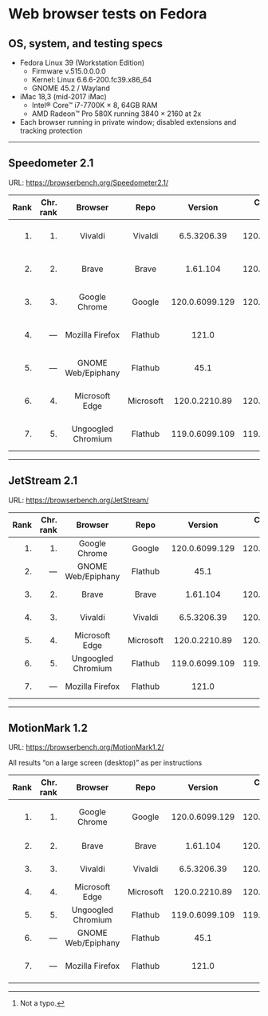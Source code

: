 # Web browser tests on Fedora

## OS, system, and testing specs

- Fedora Linux 39 (Workstation Edition)
  - Firmware v.515.0.0.0.0
  - Kernel: Linux 6.6.6-200.fc39.x86_64
  - GNOME 45.2 / Wayland
- iMac 18,3 (mid-2017 iMac)
  - Intel® Core™ i7-7700K × 8, 64GB RAM
  - AMD Radeon™ Pro 580X running 3840 × 2160 at 2x
- Each browser running in private window; disabled extensions and tracking protection

----

## Speedometer 2.1

URL: https://browserbench.org/Speedometer2.1/

| Rank | Chr.<br>rank | Browser | Repo | Version | Chromium<br>version | Score | Date |
|--:|--:|:-:|:-:|:-:|:-:|:-:|--:|
| 1. | 1. | Vivaldi | Vivaldi | 6.5.3206.39 | 120.0.6099.121 | 214 ± 8.0 (3.7%) | 2023-12-16 |
| 2. | 2. | Brave | Brave | 1.61.104 | 120.0.6099.115 | 206 ± 5.8 (2.8%) | 2023-12-16 |
| 3. | 3. | Google Chrome | Google | 120.0.6099.129 | 120.0.6099.129 | 203 ± 7.8 (3.9%) | 2023-12-20 |
| 4. | &mdash; | Mozilla Firefox | Flathub | 121.0 | &mdash; | 199 ± 9.1 (4.6%) | 2023-12-19 |
| 5. | &mdash; | GNOME Web/Epiphany | Flathub | 45.1 | &mdash; | 183 ± 5.9 (3.2%) | 2023-12-19 |
| 6. | 4. | Microsoft Edge | Microsoft | 120.0.2210.89 | 120.0.6099.110 | 169 ± 4.4 (2.6%) | 2023-12-20 |
| 7. | 5. | Ungoogled Chromium | Flathub | 119.0.6099.109 | 119.0.6099.109 | 166 ± 4.7 (2.9%) | 2023-12-16 |

----

## JetStream 2.1

URL: https://browserbench.org/JetStream/

| Rank | Chr.<br>rank | Browser | Repo | Version | Chromium<br>version | Score | Date |
|--:|--:|:-:|:-:|:-:|:-:|:-:|--:|
| 1. | 1. | Google Chrome | Google | 120.0.6099.129 | 120.0.6099.129 | 180.865 | 2023-12-20 |
| 2. | &mdash; | GNOME Web/Epiphany | Flathub | 45.1 | &mdash; | 177.250 | 2023-12-19 |
| 3. | 2. | Brave | Brave | 1.61.104 | 120.0.6099.115 | 176.918 | 2023-12-16 |
| 4. | 3. | Vivaldi | Vivaldi | 6.5.3206.39 | 120.0.6099.121 | 176.908 | 2023-12-16 |
| 5. | 4. | Microsoft Edge | Microsoft | 120.0.2210.89 | 120.0.6099.110 | 169.950 | 2023-12-20 |
| 6. | 5. | Ungoogled Chromium | Flathub | 119.0.6099.109 | 119.0.6099.109 | 169.020 | 2023-12-16 |
| 7. | &mdash; | Mozilla Firefox | Flathub | 121.0 | &mdash; | 128.921 | 2023-12-19 |

----

## MotionMark 1.2

URL: https://browserbench.org/MotionMark1.2/

All results “on a large screen (desktop)” as per instructions

| Rank | Chr.<br>rank | Browser | Repo | Version | Chromium<br>version | Score | Date |
|--:|--:|:-:|:-:|:-:|:-:|:-:|--:|
| 1. | 1. | Google Chrome | Google | 120.0.6099.129 | 120.0.6099.129 | 2460.81 ± 2.97%[^real] | 2023-12-20 |
| 2. | 2. | Brave | Brave | 1.61.104 | 120.0.6099.115 | 979.03 ± 2.69% | 2023-12-16 |
| 3. | 3. | Vivaldi | Vivaldi | 6.5.3206.39 | 120.0.6099.121 | 961.43 ± 2.54% | 2023-12-16 |
| 4. | 4. | Microsoft Edge | Microsoft | 120.0.2210.89 | 120.0.6099.110 | 862.63 ± 2.40% | 2023-12-20 |
| 5. | 5. | Ungoogled Chromium | Flathub | 119.0.6099.109 | 119.0.6099.109 | 852.85 ± 7.82% | 2023-12-16 |
| 6. | &mdash; | GNOME Web/Epiphany | Flathub | 45.1 | &mdash; | 249.44 ± 8.08% | 2023-12-19 |
| 7. | &mdash; | Mozilla Firefox | Flathub | 121.0 | &mdash; | 224.02 ± 10.22% | 2023-12-19 |

[^real]: Not a typo.

<!--
----

### *Raw data*

*(Unformatted for Markdown; best viewed in “raw” form on GH/GL.)*

#### Speedometer raw data

Google Chrome v.120.0.6099.129 (Official Build) unknown (64-bit)
2023-12-20
Arithmetic Mean: 203 ± 7.8 (3.9%)
Iteration 1	179.1 runs/min
Iteration 2	198.6 runs/min
Iteration 3	208.3 runs/min
Iteration 4	215.9 runs/min
Iteration 5	214.3 runs/min
Iteration 6	202.7 runs/min
Iteration 7	206.1 runs/min
Iteration 8	211.0 runs/min
Iteration 9	205.4 runs/min
Iteration 10	193.4 runs/min

Brave v.1.61.104 Chromium: 120.0.6099.115 (Official Build) (64-bit)
2023-12-16
Arithmetic Mean: 206 ± 5.8 (2.8%)
Iteration 1	187.6 runs/min
Iteration 2	201.4 runs/min
Iteration 3	201.4 runs/min
Iteration 4	203.1 runs/min
Iteration 5	209.6 runs/min
Iteration 6	215.7 runs/min
Iteration 7	214.0 runs/min
Iteration 8	209.5 runs/min
Iteration 9	209.0 runs/min
Iteration 10	207.2 runs/min

Microsoft Edge v.120.0.2210.89 (Official build) (64-bit)
Chromium v.120.0.6099.110
2023-12-20
Arithmetic Mean: 169 ± 4.4 (2.6%)
Iteration 1	153.6 runs/min
Iteration 2	168.6 runs/min
Iteration 3	174.8 runs/min
Iteration 4	171.2 runs/min
Iteration 5	172.8 runs/min
Iteration 6	172.5 runs/min
Iteration 7	171.6 runs/min
Iteration 8	170.1 runs/min
Iteration 9	165.1 runs/min
Iteration 10	173.1 runs/min

Vivaldi v.6.5.3206.39 (Stable channel) stable (64-bit)
Chromium v.120.0.6099.121
2023-12-16
Arithmetic Mean: 214 ± 8.0 (3.7%)
Iteration 1	193.8 runs/min
Iteration 2	207.8 runs/min
Iteration 3	209.0 runs/min
Iteration 4	224.9 runs/min
Iteration 5	203.6 runs/min
Iteration 6	209.6 runs/min
Iteration 7	224.8 runs/min
Iteration 8	225.4 runs/min
Iteration 9	222.2 runs/min
Iteration 10	223.4 runs/min

Ungoogled Chromium v.120.0.6099.109 (Official Build, ungoogled-chromium) (64-bit)
2023-12-16
Arithmetic Mean: 166 ± 4.7 (2.9%)
Iteration 1	151.8 runs/min
Iteration 2	166.0 runs/min
Iteration 3	165.9 runs/min
Iteration 4	168.5 runs/min
Iteration 5	173.9 runs/min
Iteration 6	172.2 runs/min
Iteration 7	170.7 runs/min
Iteration 8	168.9 runs/min
Iteration 9	159.8 runs/min
Iteration 10	161.4 runs/min

Mozilla Firefox v.121.0 (64-bit)
2023-12-19
Arithmetic Mean: 215 ± 11 (5.3%)
Iteration 1	175.0 runs/min
Iteration 2	221.9 runs/min
Iteration 3	225.0 runs/min
Iteration 4	219.5 runs/min
Iteration 5	201.6 runs/min
Iteration 6	219.4 runs/min
Iteration 7	228.2 runs/min
Iteration 8	218.1 runs/min
Iteration 9	211.2 runs/min
Iteration 10	225.3 runs/min

GNOME Web/Epiphany v.45.1
2023-12-19
Arithmetic Mean: 183 ± 5.9 (3.2%)
Iteration 1	162.6 runs/min
Iteration 2	181.2 runs/min
Iteration 3	187.1 runs/min
Iteration 4	185.1 runs/min
Iteration 5	190.7 runs/min
Iteration 6	188.5 runs/min
Iteration 7	187.5 runs/min
Iteration 8	186.7 runs/min
Iteration 9	183.2 runs/min
Iteration 10	176.7 runs/min


#### JetStream raw data

Google Chrome v.120.0.6099.129 (Official Build) unknown (64-bit)
2023-12-20
Score: 180.865

Brave v.1.61.104 with Chromium: 120.0.6099.115 (Official Build) unknown (64-bit)
2023-12-16
Score: 176.918

Microsoft Edge v.120.0.2210.89 (Official build) (64-bit)
Chromium v.120.0.6099.110
2023-12-20
Score: 169.950

Vivaldi v.6.5.3206.39 (Stable channel) (64-bit)
Chromium v.120.0.6099.121
2023-12-16
Score: 176.908

Ungoogled Chromium v.120.0.6099.109 (Official Build, ungoogled-chromium) (64-bit)
2023-12-16
Score: 169.020

Mozilla Firefox v.121.0 (64-bit)
2023-12-19
Score: 136.720

GNOME Web/Epiphany v.45.1
2023-12-19
Score: 177.250

#### MotionMark raw data

Google Chrome v.120.0.6099.129 (Official Build) unknown (64-bit)
2023-12-20
Score: 2460.81 ± 2.97%

Brave v.1.61.104 with Chromium: 120.0.6099.115 (Official Build) unknown (64-bit)
2023-12-16
Score: 979.03 ± 2.69%

Microsoft Edge v.120.0.2210.89 (Official build) (64-bit)
Chromium v.120.0.6099.110
2023-12-20
Score: 862.63 ± 2.40%

Vivaldi v.6.5.3206.39 (Stable channel) (64-bit)
Chromium v.120.0.6099.121
2023-12-16
Score: 961.43 ± 2.54%

Ungoogled Chromium v.120.0.6099.109 (Official Build, ungoogled-chromium) (64-bit)
2023-12-16
Score: 852.85 ± 7.82%

Mozilla Firefox v.121.0 (64-bit)
2023-12-19
Score: 935.91 ± 9.37%

GNOME Web/Epiphany v.45.1
2023-12-19
Score: 249.44 ± 8.08%

-->